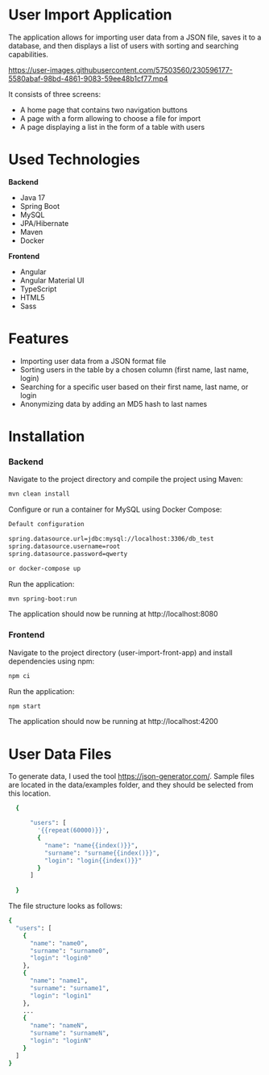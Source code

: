 # User Import Application

The application allows for importing user data from a JSON file, saves it to a database, and then displays a list of users with sorting and searching capabilities.

https://user-images.githubusercontent.com/57503560/230596177-5580abaf-98bd-4861-9083-59ee48b1cf77.mp4

It consists of three screens:

- A home page that contains two navigation buttons
- A page with a form allowing to choose a file for import
- A page displaying a list in the form of a table with users

# Used Technologies

**Backend**

- Java 17
- Spring Boot
- MySQL
- JPA/Hibernate
- Maven 
- Docker

**Frontend**

- Angular
- Angular Material UI
- TypeScript
- HTML5
- Sass


# Features

- Importing user data from a JSON format file
- Sorting users in the table by a chosen column (first name, last name, login)
- Searching for a specific user based on their first name, last name, or login
- Anonymizing data by adding an MD5 hash to last names


# Installation

### **Backend**

Navigate to the project directory and compile the project using Maven:
```sh
mvn clean install
```  
Configure or run a container for MySQL using Docker Compose:
```sh
Default configuration

spring.datasource.url=jdbc:mysql://localhost:3306/db_test
spring.datasource.username=root
spring.datasource.password=qwerty
``` 
```sh
or docker-compose up
```  
Run the application:
```sh
mvn spring-boot:run
```  
The application should now be running at http://localhost:8080

### **Frontend**

Navigate to the project directory (user-import-front-app) and install dependencies using npm:
```sh
npm ci
```  
Run the application:
```sh
npm start
```  
The application should now be running at http://localhost:4200

# User Data Files

To generate data, I used the tool https://json-generator.com/. Sample files are located in the data/examples folder, and they should be selected from this location.

```sh
  {

      "users": [
        '{{repeat(60000)}}',
        {
          "name": "name{{index()}}",
          "surname": "surname{{index()}}",
          "login": "login{{index()}}"
        }
      ]
    
  }
```  
The file structure looks as follows:
```sh
{
  "users": [
    {
      "name": "name0",
      "surname": "surname0",
      "login": "login0"
    },
    {
      "name": "name1",
      "surname": "surname1",
      "login": "login1"
    },
    ...
    {
      "name": "nameN",
      "surname": "surnameN",
      "login": "loginN"
    }
  ]
}
    

```  



